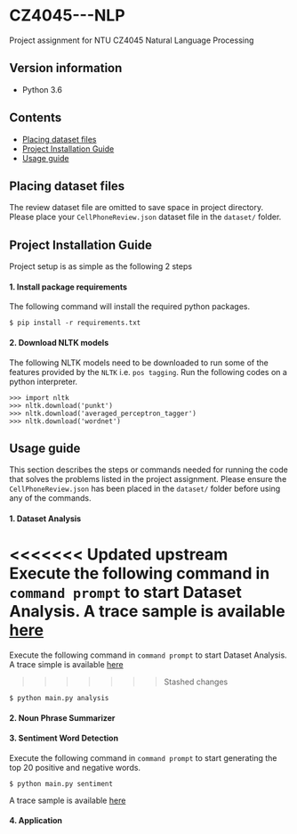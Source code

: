 # CZ4045---NLP
Project assignment for NTU CZ4045 Natural Language Processing

## Version information
- Python 3.6


## Contents
- [Placing dataset files](#placing-dataset-files)
- [Project Installation Guide](#project-installation-guide)
- [Usage guide](#usage-guide)


## Placing dataset files
The review dataset file are omitted to save space in project directory. Please place your `CellPhoneReview.json` dataset file in the `dataset/` folder.

## Project Installation Guide
Project setup is as simple as the following 2 steps
#### 1. Install package requirements
The following command will install the required python packages.
```
$ pip install -r requirements.txt
```

#### 2. Download NLTK models
The following NLTK models need to be downloaded to run some of the features provided by the `NLTK` i.e. `pos tagging`. Run the following codes on a python interpreter.
```
>>> import nltk
>>> nltk.download('punkt')
>>> nltk.download('averaged_perceptron_tagger')
>>> nltk.download('wordnet')
```

## Usage guide
This section describes the steps or commands needed for running the code that solves the problems listed in the project assignment. Please ensure the `CellPhoneReview.json` has been placed in the `dataset/` folder before using any of the commands.

#### 1. Dataset Analysis
<<<<<<< Updated upstream
Execute the following command in `command prompt` to start Dataset Analysis. A trace sample is available [here](results/Dataset%20Analysis/trace.txt)
=======
Execute the following command in `command prompt` to start Dataset Analysis. A trace simple is available [here](results/dataset_analysis/trace.txt)
>>>>>>> Stashed changes
```
$ python main.py analysis
``` 

#### 2. Noun Phrase Summarizer

#### 3. Sentiment Word Detection
Execute the following command in `command prompt` to start generating the top 20 positive and negative words.
```
$ python main.py sentiment
``` 
A trace sample is available [here](results/sentiment_word_detection/trace.txt)

#### 4. Application

